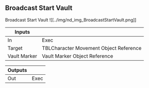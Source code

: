 ## Broadcast Start Vault
Broadcast Start Vault
![[../img/nd_img_BroadcastStartVault.png]]

|Inputs||
|--|--|
| In | Exec |
| Target | TBLCharacter Movement Object Reference |
| Vault Marker | Vault Marker Object Reference |

|Outputs||
|--|--|
| Out | Exec |
